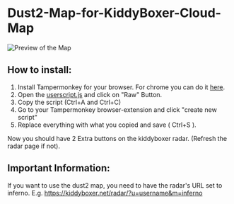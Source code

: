 # Dust2-Map-for-KiddyBoxer-Cloud-Map

![Preview of the Map](https://github.com/t0gepi/Dust2-Map-for-KiddyBoxer-Cloud-Map/blob/main/preview.png)

## How to install:

1. Install Tampermonkey for your browser. For chrome you can do it [here](https://chrome.google.com/webstore/detail/tampermonkey/dhdgffkkebhmkfjojejmpbldmpobfkfo).
2. Open the [userscript.js](https://github.com/t0gepi/Dust2-Map-for-KiddyBoxer-Cloud-Map/blob/main/userscript.js) and click on "Raw" Button.
3. Copy the script (Ctrl+A and Ctrl+C)
4. Go to your Tampermonkey browser-extension and click "create new script"
5. Replace everything with what you copied and save ( Ctrl+S ).

Now you should have 2 Extra buttons on the kiddyboxer radar. (Refresh the radar page if not).

## Important Information:

If you want to use the dust2 map, you need to have the radar's URL set to inferno.
E.g. https://kiddyboxer.net/radar/?u=username&m=inferno

